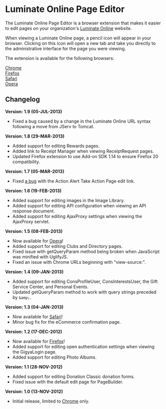 Luminate Online Page Editor
===========================

The Luminate Online Page Editor is a browser extension that makes it easier to edit pages on your organization's 
[Luminate Online](http://www.convio.com/our-products/luminate/fundraising.html) website. 

When viewing a Luminate Online page, a pencil icon will appear in your browser. Clicking on this icon will open a 
new tab and take you directly to the administrative interface for the page you were viewing.

The extension is available for the following browsers:

[Chrome](https://github.com/noahcooper/luminateEdit/tree/master/chrome)  
[Firefox](https://github.com/noahcooper/luminateEdit/tree/master/firefox)  
[Safari](https://github.com/noahcooper/luminateEdit/tree/master/safari)  
[Opera](https://github.com/noahcooper/luminateEdit/tree/master/opera)

Changelog
---------

**Version: 1.9 (05-JUL-2013)**

* Fixed a bug caused by a change in the Luminate Online URL syntax following a move from JServ to Tomcat.

**Version: 1.8 (29-MAR-2013)**

* Added support for editing Rewards pages.
* Added link to Receipt Manager when viewing ReceiptRequest pages.
* Updated Firefox extension to use Add-on SDK 1.14 to ensure Firefox 20 compatibility.

**Version: 1.7 (05-MAR-2013)**

* Fixed [a bug](https://github.com/noahcooper/luminateEdit/issues/1) with the Action Alert Take Action Page 
edit link.

**Version: 1.6 (19-FEB-2013)**

* Added support for editing images in the Image Library.
* Added support for editing API configuration when viewing an API response document.
* Added support for editing AjaxProxy settings when viewing the AjaxProxy servlet.

**Version: 1.5 (08-FEB-2013)**

* Now available for [Opera](https://github.com/noahcooper/luminateEdit/tree/master/opera)!
* Added support for editing Clubs and Directory pages.
* Fixed issue with getQueryParam method being broken when JavaScript was minified with UglifyJS.
* Fixed an issue with Chrome URLs beginning with "view-source:".

**Version: 1.4 (09-JAN-2013)**

* Added support for editing ConsProfileUser, ConsInterestsUser, the Gift Service Center, and Personal Events.
* Updated getQueryParam method to work with query strings preceded by `&amp;`.

**Version: 1.3 (04-JAN-2013)**

* Now available for [Safari](https://github.com/noahcooper/luminateEdit/tree/master/safari)!
* Minor bug fix for the eCommerce confirmation page.

**Version: 1.2 (17-DEC-2012)**

* Now available for [Firefox](https://github.com/noahcooper/luminateEdit/tree/master/firefox)!
* Added support for editing open authentication settings when viewing the GigyaLogin page.
* Added support for editing Photo Albums.

**Version: 1.1 (28-NOV-2012)**

* Added support for editing Donation Classic donation forms.
* Fixed issue with the default edit page for PageBuilder.

**Version: 1.0 (13-NOV-2012)**

* Initial release, limited to [Chrome](https://github.com/noahcooper/luminateEdit/tree/master/chrome) only.